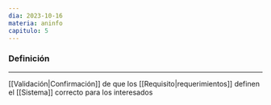 ```yaml
---
dia: 2023-10-16
materia: aninfo
capitulo: 5
---
```

### Definición
---
[[Validación|Confirmación]] de que los [[Requisito|requerimientos]] definen el [[Sistema]] correcto para los interesados